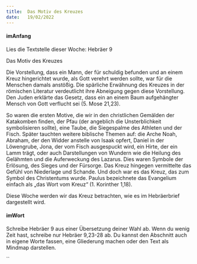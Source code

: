 ```yaml
---
title:  Das Motiv des Kreuzes
date:   19/02/2022
---
```


#### imAnfang

Lies die Textstelle dieser Woche: Hebräer 9

Das Motiv des Kreuzes

Die Vorstellung, dass ein Mann, der für schuldig befunden und an einem Kreuz hingerichtet wurde, als Gott verehrt werden sollte, war für die Menschen damals anstößig. Die spärliche Erwähnung des Kreuzes in der römischen Literatur verdeutlicht ihre Abneigung gegen diese Vorstellung. Den Juden erklärte das Gesetz, dass ein an einem Baum aufgehängter Mensch von Gott verflucht sei (5. Mose 21,23).

So waren die ersten Motive, die wir in den christlichen Gemälden der Katakomben finden, der Pfau (der angeblich die Unsterblichkeit symbolisieren sollte), eine Taube, die Siegespalme des Athleten und der Fisch. Später tauchten weitere biblische Themen auf: die Arche Noah, Abraham, der den Widder anstelle von Isaak opfert, Daniel in der Löwengrube, Jona, der vom Fisch ausgespuckt wird, ein Hirte, der ein Lamm trägt, oder auch Darstellungen von Wundern wie die Heilung des Gelähmten und die Auferweckung des Lazarus. Dies waren Symbole der Erlösung, des Sieges und der Fürsorge. Das Kreuz hingegen vermittelte das Gefühl von Niederlage und Schande. Und doch war es das Kreuz, das zum Symbol des Christentums wurde. Paulus bezeichnete das Evangelium einfach als „das Wort vom Kreuz“ (1. Korinther 1,18).

Diese Woche werden wir das Kreuz betrachten, wie es im Hebräerbrief dargestellt wird.

#### imWort

Schreibe Hebräer 9 aus einer Übersetzung deiner Wahl ab. Wenn du wenig Zeit hast, schreibe nur Hebräer 9,23-28 ab. Du kannst den Abschnitt auch in eigene Worte fassen, eine Gliederung machen oder den Text als Mindmap darstellen.

``
